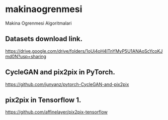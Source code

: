 # makinaogrenmesi
Makina Ogrenmesi Algoritmalari


## Datasets download link. 
https://drive.google.com/drive/folders/1oUj4oH4lTnYMyP5U1ANAoScYcoKJmd0N?usp=sharing


## CycleGAN and pix2pix in PyTorch. 
https://github.com/junyanz/pytorch-CycleGAN-and-pix2pix


## pix2pix in Tensorflow 1. 
https://github.com/affinelayer/pix2pix-tensorflow
